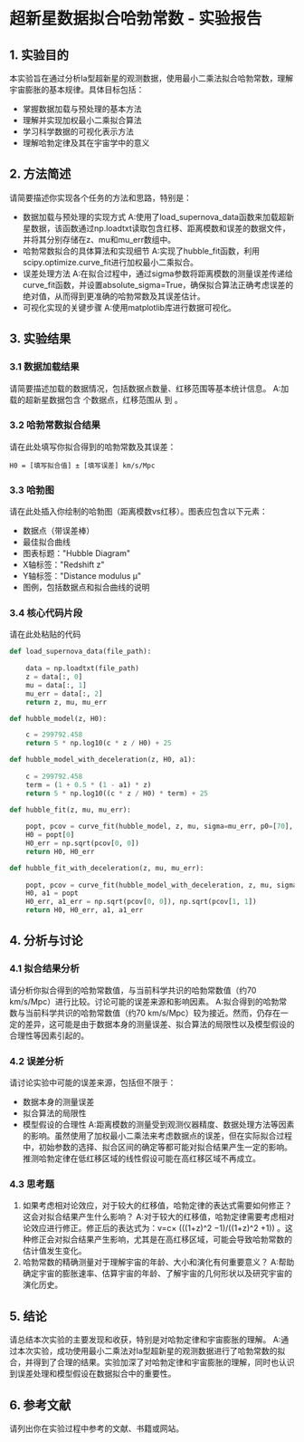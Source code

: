 # 超新星数据拟合哈勃常数 - 实验报告

## 1. 实验目的

本实验旨在通过分析Ia型超新星的观测数据，使用最小二乘法拟合哈勃常数，理解宇宙膨胀的基本规律。具体目标包括：

- 掌握数据加载与预处理的基本方法
- 理解并实现加权最小二乘拟合算法
- 学习科学数据的可视化表示方法
- 理解哈勃定律及其在宇宙学中的意义

## 2. 方法简述

请简要描述你实现各个任务的方法和思路，特别是：

- 数据加载与预处理的实现方式
  A:使用了load_supernova_data函数来加载超新星数据，该函数通过np.loadtxt读取包含红移、距离模数和误差的数据文件，并将其分别存储在z、mu和mu_err数组中。
- 哈勃常数拟合的具体算法和实现细节
  A:实现了hubble_fit函数，利用scipy.optimize.curve_fit进行加权最小二乘拟合。
- 误差处理方法
  A:在拟合过程中，通过sigma参数将距离模数的测量误差传递给curve_fit函数，并设置absolute_sigma=True，确保拟合算法正确考虑误差的绝对值，从而得到更准确的哈勃常数及其误差估计。
- 可视化实现的关键步骤
  A:使用matplotlib库进行数据可视化。

## 3. 实验结果

### 3.1 数据加载结果

请简要描述加载的数据情况，包括数据点数量、红移范围等基本统计信息。
A:加载的超新星数据包含    个数据点，红移范围从   到  。
### 3.2 哈勃常数拟合结果

请在此处填写你拟合得到的哈勃常数及其误差：

```
H0 = [填写拟合值] ± [填写误差] km/s/Mpc
```

### 3.3 哈勃图

请在此处插入你绘制的哈勃图（距离模数vs红移）。图表应包含以下元素：

- 数据点（带误差棒）
- 最佳拟合曲线
- 图表标题："Hubble Diagram"
- X轴标签："Redshift z"
- Y轴标签："Distance modulus μ"
- 图例，包括数据点和拟合曲线的说明

### 3.4 核心代码片段

请在此处粘贴的代码
```python
def load_supernova_data(file_path):
 
    data = np.loadtxt(file_path)
    z = data[:, 0]
    mu = data[:, 1]
    mu_err = data[:, 2]
    return z, mu, mu_err

def hubble_model(z, H0):

    c = 299792.458  
    return 5 * np.log10(c * z / H0) + 25

def hubble_model_with_deceleration(z, H0, a1):
   
    c = 299792.458 
    term = (1 + 0.5 * (1 - a1) * z)
    return 5 * np.log10((c * z / H0) * term) + 25

def hubble_fit(z, mu, mu_err):
   
    popt, pcov = curve_fit(hubble_model, z, mu, sigma=mu_err, p0=[70], absolute_sigma=True)
    H0 = popt[0]
    H0_err = np.sqrt(pcov[0, 0])
    return H0, H0_err

def hubble_fit_with_deceleration(z, mu, mu_err):
   
    popt, pcov = curve_fit(hubble_model_with_deceleration, z, mu, sigma=mu_err, p0=[70, 1], absolute_sigma=True)
    H0, a1 = popt
    H0_err, a1_err = np.sqrt(pcov[0, 0]), np.sqrt(pcov[1, 1])
    return H0, H0_err, a1, a1_err
```

## 4. 分析与讨论

### 4.1 拟合结果分析

请分析你拟合得到的哈勃常数值，与当前科学共识的哈勃常数值（约70 km/s/Mpc）进行比较。讨论可能的误差来源和影响因素。
A:拟合得到的哈勃常数与当前科学共识的哈勃常数值（约70 km/s/Mpc）较为接近。然而，仍存在一定的差异，这可能是由于数据本身的测量误差、拟合算法的局限性以及模型假设的合理性等因素引起的。

### 4.2 误差分析

请讨论实验中可能的误差来源，包括但不限于：

- 数据本身的测量误差
- 拟合算法的局限性
- 模型假设的合理性
A:距离模数的测量受到观测仪器精度、数据处理方法等因素的影响。虽然使用了加权最小二乘法来考虑数据点的误差，但在实际拟合过程中，初始参数的选择、拟合区间的确定等都可能对拟合结果产生一定的影响。推测哈勃定律在低红移区域的线性假设可能在高红移区域不再成立。
### 4.3 思考题

1. 如果考虑相对论效应，对于较大的红移值，哈勃定律的表达式需要如何修正？这会对拟合结果产生什么影响？
A:对于较大的红移值，哈勃定律需要考虑相对论效应进行修正。修正后的表达式为：v=c× (((1+z)^2 −1)/((1+z)^2 +1))
。这种修正会对拟合结果产生影响，尤其是在高红移区域，可能会导致哈勃常数的估计值发生变化。
2. 哈勃常数的精确测量对于理解宇宙的年龄、大小和演化有何重要意义？
A:帮助确定宇宙的膨胀速率、估算宇宙的年龄、了解宇宙的几何形状以及研究宇宙的演化历史。
## 5. 结论

请总结本次实验的主要发现和收获，特别是对哈勃定律和宇宙膨胀的理解。
A:通过本次实验，成功使用最小二乘法对Ia型超新星的观测数据进行了哈勃常数的拟合，并得到了合理的结果。实验加深了对哈勃定律和宇宙膨胀的理解，同时也认识到误差处理和模型假设在数据拟合中的重要性。
## 6. 参考文献

请列出你在实验过程中参考的文献、书籍或网站。

